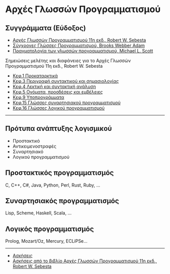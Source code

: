 # Αρχές Γλωσσών Προγραμματισμού

## Συγγράμματα (Εύδοξος)

* [Αρχές Γλωσσών Προγραμματισμού 11η εκδ., Robert W. Sebesta](https://www.mgiurdas.gr/biblia/arhes-glosson-programmatismoy-11i-ekdosi)
* [Σύγχρονες Γλώσσες Προγραμματισμού, Brooks Webber Adam](https://www.cup.gr/book/sigchrones-glosses-programmatismou/)
* [Πραγματολογία των γλωσσών προγραμματισμού, Michael L. Scott](http://www.klidarithmos.gr/pragmatologia-twn-glwsswn-programmatismoy)


Σημειώσεις μελέτης και διαφάνειες για το Αρχές Γλωσσών Προγραμματισμού 11η εκδ., Robert W. Sebesta

* [Κεφ.1 Προκαταρκτικά](./cpl_sebesta/ch01/index.md)
* [Κεφ.3 Περιγραφή συντακτικού και σημασιολογίας](./cpl_sebesta/ch03/index.md)
* [Κεφ.4 Λεκτική και συντακτική ανάλυση](./cpl_sebesta/ch04/index.md)
* [Κεφ.5 Ονόματα, προσδέσεις και εμβέλειες](./cpl_sebesta/ch05/index.md)
* [Κεφ.9 Υποπρογράμματα](./cpl_sebesta/ch09/index.md)
* [Κεφ.15 Γλώσσες συναρτησιακού προγραμματισμού](./cpl_sebesta/ch15/index.md)
* [Κεφ.16 Γλώσσες λογικού προγραμματισμού](./cpl_sebesta/ch16/index.md)

<!-- * [Κεφ.2 Η εξέλιξη των σημαντικότερων γλωσσών προγραμματισμού](./cpl_sebesta/ch02/index.md) -->

---

## Πρότυπα ανάπτυξης λογισμικού

* Προστακτικό 
* Αντικειμενοστραφές
* Συναρτησιακό
* Λογικού προγραμματισμού

## Προστακτικός προγραμματισμός

C, C++, C#, Java, Python, Perl, Rust, Ruby, ...

## Συναρτησιακός προγραμματισμός

Lisp, Scheme, Haskell, Scala, ...

<!-- ### Haskell

https://github.com/wimvanderbauwhede/HaskellMOOC -->


<!-- ### Windows installation

Εγκατάσταση με το chocolatey στα windows -->

## Λογικός προγραμματισμός

Prolog, Mozart/Oz, Mercury, ECLiPSe...

---

* [Ασκήσεις](./exercises/recitation.md)
* [Ασκήσεις από το βιβλίο Αρχές Γλωσσών Προγραμματισμού 11η εκδ., Robert W. Sebesta](./exercises/ppl.md)
